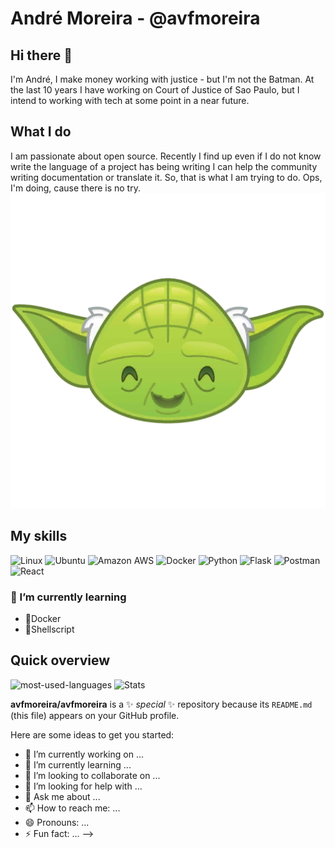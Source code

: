 # André Moreira - @avfmoreira

## Hi there 👋 
I'm André, I make money working with justice - but I'm not the Batman. At the last 10 years I have working on Court of Justice of Sao Paulo, but I intend to working with tech at some point in a near future.
## What I do
I am passionate about open source. Recently I find up even if I do not know write the language of a project has being writing I can help the community writing documentation or translate it. So, that is what I am trying to do. Ops, I'm doing, cause there is no try. ![yoda-emoji](https://github.com/avfmoreira/avfmoreira/blob/main/yoda-emoji.webp)


## My skills
<!--
Bagdes from https://github.com/alexandresanlim/Badges4-README.md-Profile#-cloud-
-->
![Linux](https://img.shields.io/badge/Linux-FCC624?style=for-the-badge&logo=linux&logoColor=black)
![Ubuntu](https://img.shields.io/badge/Ubuntu-E95420?style=for-the-badge&logo=ubuntu&logoColor=white)
![Amazon AWS](https://img.shields.io/badge/Amazon_AWS-FF9900?style=for-the-badge&logo=amazonaws&logoColor=white)
![Docker](https://img.shields.io/badge/Docker-2CA5E0?style=for-the-badge&logo=docker&logoColor=white)
![Python](https://img.shields.io/badge/Python-FFD43B?style=for-the-badge&logo=python&logoColor=blue)
![Flask](https://img.shields.io/badge/Flask-000000?style=for-the-badge&logo=flask&logoColor=white)
![Postman](https://img.shields.io/badge/Postman-FF6C37?style=for-the-badge&logo=Postman&logoColor=white)
![React](https://img.shields.io/badge/React-20232A?style=for-the-badge&logo=react&logoColor=61DAFB)

### 🌱 I’m currently learning 
- 🐳Docker
- 🐧Shellscript
<!--cards-->
## Quick overview
![most-used-languages](https://github-readme-stats.vercel.app/api/top-langs/?username=avfmoreira)
![Stats](https://github-readme-stats-git-masterrstaa-rickstaa.vercel.app/api?username=avfmoreira)




**avfmoreira/avfmoreira** is a ✨ _special_ ✨ repository because its `README.md` (this file) appears on your GitHub profile.

Here are some ideas to get you started:

- 🔭 I’m currently working on ...
- 🌱 I’m currently learning ...
- 👯 I’m looking to collaborate on ...
- 🤔 I’m looking for help with ...
- 💬 Ask me about ...
- 📫 How to reach me: ...
- 😄 Pronouns: ...
- ⚡ Fun fact: ...
-->
